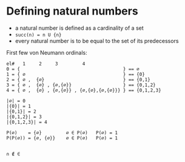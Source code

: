 # Defining natural numbers

- a natural number is defined as a cardinality of a set
- `succ(n) = n U {n}`
- every natural number is to be equal to the set of its predecessors

First few von Neumann ordinals:

```
el#   1     2     3         4
0 = {                                      } == ∅
1 = { ∅                                    } == {0}
2 = { ∅ ,  {∅}                             } == {0,1}
3 = { ∅ ,  {∅} , {∅,{∅}}                   } == {0,1,2}
4 = { ∅ ,  {∅} , {∅,{∅}} , {∅,{∅},{∅,{∅}}} } == {0,1,2,3}

|∅| = 0
|{0}| = 1
|{0,1}| = 2
|{0,1,2}| = 3
|{0,1,2,3}| = 4

P(∅)    = {∅}         ∅ ∈ P(∅)   P(∅) = 1
P(P(∅)) = {∅, {∅}}    ∅ ∈ P(∅)   P(∅) = 1


∩ ∉ ∈
```
